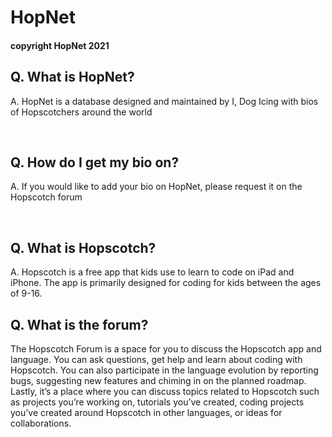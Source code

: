 <h1>HopNet</h1>
<h4>copyright HopNet 2021<h4>
  
<h2>Q. What is HopNet?</h2>
<p>A. HopNet is a database designed and maintained by I, Dog Icing with bios of Hopscotchers around the world</p>
<br>
<h2>Q. How do I get my bio on?</h2>
<p>A. If you would like to add your bio on HopNet, please request it on the Hopscotch forum</p>
<br>
<h2>Q. What is Hopscotch?</h2>
<p>A. Hopscotch is a free app that kids use to learn to code on iPad and iPhone. The app is primarily designed for coding for kids between the ages of 9-16.</p>
<h2>Q. What is the forum?</h2>  
<p>The Hopscotch Forum is a space for you to discuss the Hopscotch app and language. You can ask questions, get help and learn about coding with Hopscotch. You can also participate in the language evolution by reporting bugs, suggesting new features and chiming in on the planned roadmap. Lastly, it’s a place where you can discuss topics related to Hopscotch such as projects you’re working on, tutorials you’ve created, coding projects you’ve created around Hopscotch in other languages, or ideas for collaborations.</p>
